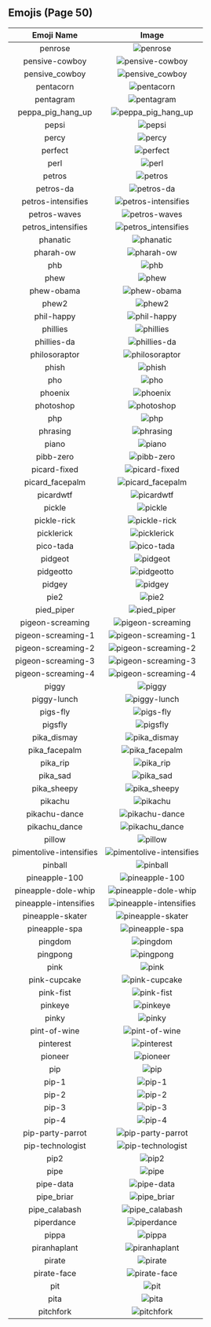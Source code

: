 
  ## Emojis (Page 50)
  |Emoji Name|Image|
  | :-: | :-: |
  |penrose| ![penrose](/output/penrose.png)|
  |pensive-cowboy| ![pensive-cowboy](/output/pensive-cowboy.png)|
  |pensive_cowboy| ![pensive_cowboy](/output/pensive_cowboy.png)|
  |pentacorn| ![pentacorn](/output/pentacorn.jpg)|
  |pentagram| ![pentagram](/output/pentagram.png)|
  |peppa_pig_hang_up| ![peppa_pig_hang_up](/output/peppa_pig_hang_up.png)|
  |pepsi| ![pepsi](/output/pepsi.png)|
  |percy| ![percy](/output/percy.png)|
  |perfect| ![perfect](/output/perfect.gif)|
  |perl| ![perl](/output/perl.gif)|
  |petros| ![petros](/output/petros.png)|
  |petros-da| ![petros-da](/output/petros-da.png)|
  |petros-intensifies| ![petros-intensifies](/output/petros-intensifies.gif)|
  |petros-waves| ![petros-waves](/output/petros-waves.gif)|
  |petros_intensifies| ![petros_intensifies](/output/petros_intensifies.gif)|
  |phanatic| ![phanatic](/output/phanatic.png)|
  |pharah-ow| ![pharah-ow](/output/pharah-ow.png)|
  |phb| ![phb](/output/phb.jpg)|
  |phew| ![phew](/output/phew.jpg)|
  |phew-obama| ![phew-obama](/output/phew-obama.gif)|
  |phew2| ![phew2](/output/phew2.png)|
  |phil-happy| ![phil-happy](/output/phil-happy.png)|
  |phillies| ![phillies](/output/phillies.png)|
  |phillies-da| ![phillies-da](/output/phillies-da.png)|
  |philosoraptor| ![philosoraptor](/output/philosoraptor.png)|
  |phish| ![phish](/output/phish.jpg)|
  |pho| ![pho](/output/pho.png)|
  |phoenix| ![phoenix](/output/phoenix.gif)|
  |photoshop| ![photoshop](/output/photoshop.png)|
  |php| ![php](/output/php.png)|
  |phrasing| ![phrasing](/output/phrasing.png)|
  |piano| ![piano](/output/piano.png)|
  |pibb-zero| ![pibb-zero](/output/pibb-zero.png)|
  |picard-fixed| ![picard-fixed](/output/picard-fixed.gif)|
  |picard_facepalm| ![picard_facepalm](/output/picard_facepalm.png)|
  |picardwtf| ![picardwtf](/output/picardwtf.png)|
  |pickle| ![pickle](/output/pickle.png)|
  |pickle-rick| ![pickle-rick](/output/pickle-rick.png)|
  |picklerick| ![picklerick](/output/picklerick.png)|
  |pico-tada| ![pico-tada](/output/pico-tada.png)|
  |pidgeot| ![pidgeot](/output/pidgeot.png)|
  |pidgeotto| ![pidgeotto](/output/pidgeotto.png)|
  |pidgey| ![pidgey](/output/pidgey.png)|
  |pie2| ![pie2](/output/pie2.png)|
  |pied_piper| ![pied_piper](/output/pied_piper.jpg)|
  |pigeon-screaming| ![pigeon-screaming](/output/pigeon-screaming.gif)|
  |pigeon-screaming-1| ![pigeon-screaming-1](/output/pigeon-screaming-1.gif)|
  |pigeon-screaming-2| ![pigeon-screaming-2](/output/pigeon-screaming-2.gif)|
  |pigeon-screaming-3| ![pigeon-screaming-3](/output/pigeon-screaming-3.gif)|
  |pigeon-screaming-4| ![pigeon-screaming-4](/output/pigeon-screaming-4.gif)|
  |piggy| ![piggy](/output/piggy.png)|
  |piggy-lunch| ![piggy-lunch](/output/piggy-lunch.gif)|
  |pigs-fly| ![pigs-fly](/output/pigs-fly.png)|
  |pigsfly| ![pigsfly](/output/pigsfly.jpg)|
  |pika_dismay| ![pika_dismay](/output/pika_dismay.png)|
  |pika_facepalm| ![pika_facepalm](/output/pika_facepalm.png)|
  |pika_rip| ![pika_rip](/output/pika_rip.png)|
  |pika_sad| ![pika_sad](/output/pika_sad.png)|
  |pika_sheepy| ![pika_sheepy](/output/pika_sheepy.gif)|
  |pikachu| ![pikachu](/output/pikachu.png)|
  |pikachu-dance| ![pikachu-dance](/output/pikachu-dance.gif)|
  |pikachu_dance| ![pikachu_dance](/output/pikachu_dance.gif)|
  |pillow| ![pillow](/output/pillow.png)|
  |pimentolive-intensifies| ![pimentolive-intensifies](/output/pimentolive-intensifies.gif)|
  |pinball| ![pinball](/output/pinball.png)|
  |pineapple-100| ![pineapple-100](/output/pineapple-100.png)|
  |pineapple-dole-whip| ![pineapple-dole-whip](/output/pineapple-dole-whip.png)|
  |pineapple-intensifies| ![pineapple-intensifies](/output/pineapple-intensifies.png)|
  |pineapple-skater| ![pineapple-skater](/output/pineapple-skater.png)|
  |pineapple-spa| ![pineapple-spa](/output/pineapple-spa.png)|
  |pingdom| ![pingdom](/output/pingdom.png)|
  |pingpong| ![pingpong](/output/pingpong.png)|
  |pink| ![pink](/output/pink.jpg)|
  |pink-cupcake| ![pink-cupcake](/output/pink-cupcake.png)|
  |pink-fist| ![pink-fist](/output/pink-fist.png)|
  |pinkeye| ![pinkeye](/output/pinkeye.png)|
  |pinky| ![pinky](/output/pinky.png)|
  |pint-of-wine| ![pint-of-wine](/output/pint-of-wine.png)|
  |pinterest| ![pinterest](/output/pinterest.png)|
  |pioneer| ![pioneer](/output/pioneer)|
  |pip| ![pip](/output/pip.png)|
  |pip-1| ![pip-1](/output/pip-1.png)|
  |pip-2| ![pip-2](/output/pip-2.png)|
  |pip-3| ![pip-3](/output/pip-3.png)|
  |pip-4| ![pip-4](/output/pip-4.png)|
  |pip-party-parrot| ![pip-party-parrot](/output/pip-party-parrot.gif)|
  |pip-technologist| ![pip-technologist](/output/pip-technologist)|
  |pip2| ![pip2](/output/pip2.png)|
  |pipe| ![pipe](/output/pipe.png)|
  |pipe-data| ![pipe-data](/output/pipe-data.png)|
  |pipe_briar| ![pipe_briar](/output/pipe_briar.png)|
  |pipe_calabash| ![pipe_calabash](/output/pipe_calabash.png)|
  |piperdance| ![piperdance](/output/piperdance.gif)|
  |pippa| ![pippa](/output/pippa.png)|
  |piranhaplant| ![piranhaplant](/output/piranhaplant.gif)|
  |pirate| ![pirate](/output/pirate.png)|
  |pirate-face| ![pirate-face](/output/pirate-face.gif)|
  |pit| ![pit](/output/pit.png)|
  |pita| ![pita](/output/pita)|
  |pitchfork| ![pitchfork](/output/pitchfork.jpg)|
  